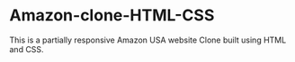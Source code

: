 # Amazon-clone-HTML-CSS
This is a partially responsive Amazon USA website Clone built using HTML and CSS.
